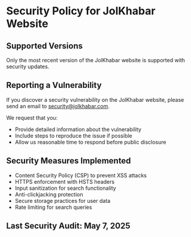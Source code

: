 # Security Policy for JolKhabar Website

## Supported Versions
Only the most recent version of the JolKhabar website is supported with security updates.

## Reporting a Vulnerability
If you discover a security vulnerability on the JolKhabar website, please send an email to security@jolkhabar.com.

We request that you:
- Provide detailed information about the vulnerability
- Include steps to reproduce the issue if possible
- Allow us reasonable time to respond before public disclosure

## Security Measures Implemented
- Content Security Policy (CSP) to prevent XSS attacks
- HTTPS enforcement with HSTS headers
- Input sanitization for search functionality
- Anti-clickjacking protection
- Secure storage practices for user data
- Rate limiting for search queries

## Last Security Audit: May 7, 2025